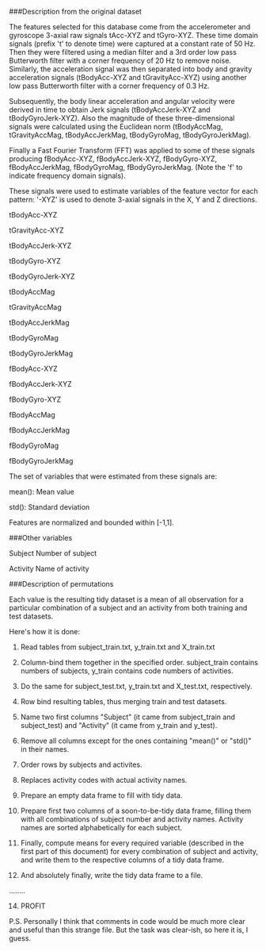###Description from the original dataset

The features selected for this database come from the accelerometer and gyroscope 3-axial raw signals tAcc-XYZ and tGyro-XYZ. These time domain signals (prefix 't' to denote time) were captured at a constant rate of 50 Hz. Then they were filtered using a median filter and a 3rd order low pass Butterworth filter with a corner frequency of 20 Hz to remove noise. Similarly, the acceleration signal was then separated into body and gravity acceleration signals (tBodyAcc-XYZ and tGravityAcc-XYZ) using another low pass Butterworth filter with a corner frequency of 0.3 Hz.

Subsequently, the body linear acceleration and angular velocity were derived in time to obtain Jerk signals (tBodyAccJerk-XYZ and tBodyGyroJerk-XYZ). Also the magnitude of these three-dimensional signals were calculated using the Euclidean norm (tBodyAccMag, tGravityAccMag, tBodyAccJerkMag, tBodyGyroMag, tBodyGyroJerkMag).

Finally a Fast Fourier Transform (FFT) was applied to some of these signals producing fBodyAcc-XYZ, fBodyAccJerk-XYZ, fBodyGyro-XYZ, fBodyAccJerkMag, fBodyGyroMag, fBodyGyroJerkMag. (Note the 'f' to indicate frequency domain signals).

These signals were used to estimate variables of the feature vector for each pattern:
'-XYZ' is used to denote 3-axial signals in the X, Y and Z directions.

tBodyAcc-XYZ

tGravityAcc-XYZ

tBodyAccJerk-XYZ

tBodyGyro-XYZ

tBodyGyroJerk-XYZ

tBodyAccMag

tGravityAccMag

tBodyAccJerkMag

tBodyGyroMag

tBodyGyroJerkMag

fBodyAcc-XYZ

fBodyAccJerk-XYZ

fBodyGyro-XYZ

fBodyAccMag

fBodyAccJerkMag

fBodyGyroMag

fBodyGyroJerkMag


The set of variables that were estimated from these signals are:

mean(): Mean value

std(): Standard deviation


Features are normalized and bounded within [-1,1].

###Other variables

Subject             Number of subject

Activity            Name of activity

###Description of permutations

Each value is the resulting tidy dataset is a mean of all observation
for a particular combination of a subject and an activity from both training
and test datasets.

Here's how it is done:

1) Read tables from subject_train.txt, y_train.txt and X_train.txt

2) Column-bind them together in the specified order. subject_train contains numbers of subjects, y_train contains code numbers of activities.

3) Do the same for subject_test.txt, y_train.txt and X_test.txt, respectively.

4) Row bind resulting tables, thus merging train and test datasets.

5) Name two first columns "Subject" (it came from subject_train and subject_test) and "Activity" (it came from y_train and y_test).

6) Remove all columns except for the ones containing "mean()" or "std()" in their names.

7) Order rows by subjects and activites.

8) Replaces activity codes with actual activity names.

9) Prepare an empty data frame to fill with tidy data.

10) Prepare first two columns of a soon-to-be-tidy data frame, filling them with all combinations of subject number and activity names. Activity names are sorted alphabetically for each subject.

11) Finally, compute means for every required variable (described in the first part of this document) for every combination of subject and activity, and write them to the respective columns of a tidy data frame.

12) And absolutely finally, write the tidy data frame to a file.

........

14) PROFIT

P.S. Personally I think that comments in code would be much more clear and useful than this strange file. But the task was clear-ish, so here it is, I guess.
